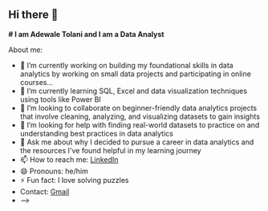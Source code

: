 ## Hi there 👋

**# I am Adewale Tolani and I am a Data Analyst** 

About me:

- 🔭 I’m currently working on building my foundational skills in data analytics by working on small data projects and participating in online courses...
- 🌱 I’m currently learning SQL, Excel and data visualization techniques using tools like Power BI
- 👯 I’m looking to collaborate on beginner-friendly data analytics projects that involve cleaning, analyzing, and visualizing datasets to gain insights
- 🤔 I’m looking for help with finding real-world datasets to practice on and understanding best practices in data analytics
- 💬 Ask me about why I decided to pursue a career in data analytics and the resources I've found helpful in my learning journey
- 📫 How to reach me: [LinkedIn](https://www.linkedin.com/in/adewale-tolani-013bb723)
- 😄 Pronouns: he/him
- ⚡ Fun fact: I love solving puzzles
- Contact: [Gmail](mailto:w.s.tolani@gmail.com)
- -->
